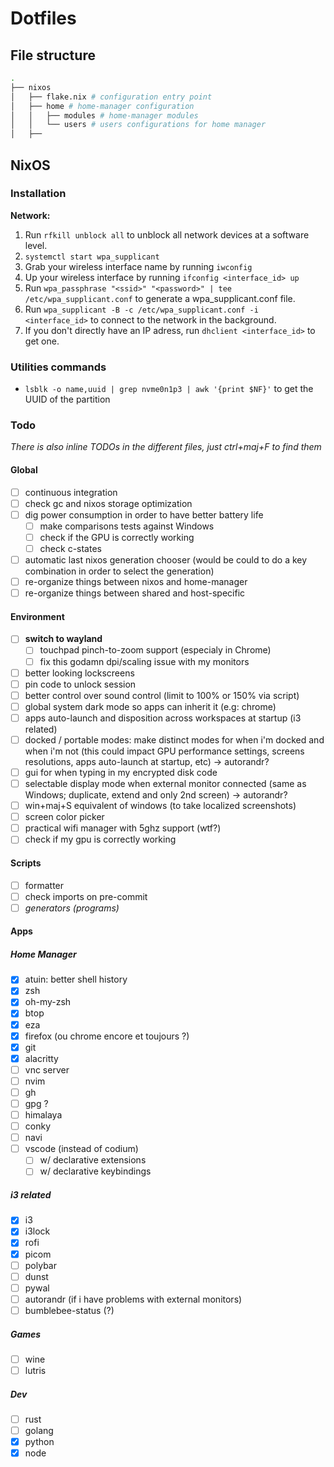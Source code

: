 # Dotfiles

## File structure

```bash
.
├── nixos
│   ├── flake.nix # configuration entry point
│   ├── home # home-manager configuration
│   │   ├── modules # home-manager modules
│   │   └── users # users configurations for home manager 
│   ├── 

```

## NixOS

### Installation

**Network:**
1. Run `rfkill unblock all` to unblock all network devices at a software level.
2. `systemctl start wpa_supplicant`
3. Grab your wireless interface name by running `iwconfig`
4. Up your wireless interface by running `ifconfig <interface_id> up`
5. Run `wpa_passphrase "<ssid>" "<password>" | tee /etc/wpa_supplicant.conf` to generate a wpa_supplicant.conf file.
6. Run `wpa_supplicant -B -c /etc/wpa_supplicant.conf -i <interface_id>` to connect to the network in the background.
7. If you don't directly have an IP adress, run `dhclient <interface_id>` to get one.

### Utilities commands

- `lsblk -o name,uuid | grep nvme0n1p3 | awk '{print $NF}'` to get the UUID of the partition

### Todo

*There is also inline TODOs in the different files, just ctrl+maj+F to find them*

#### Global

- [ ] continuous integration
- [ ] check gc and nixos storage optimization
- [ ] dig power consumption in order to have better battery life
    - [ ] make comparisons tests against Windows 
    - [ ] check if the GPU is correctly working
    - [ ] check c-states
- [ ] automatic last nixos generation chooser (would be could to do a key combination in order to select the generation)
- [ ] re-organize things between nixos and home-manager
- [ ] re-organize things between shared and host-specific
  
#### Environment

- [ ] **switch to wayland**
    - [ ] touchpad pinch-to-zoom support (especialy in Chrome)
    - [ ] fix this godamn dpi/scaling issue with my monitors
- [ ] better looking lockscreens
- [ ] pin code to unlock session
- [ ] better control over sound control (limit to 100% or 150% via script)
- [ ] global system dark mode so apps can inherit it (e.g: chrome)
- [ ] apps auto-launch and disposition across workspaces at startup (i3 related)
- [ ] docked / portable modes: make distinct modes for when i'm docked and when i'm not (this could impact GPU performance settings, screens resolutions, apps auto-launch at startup, etc) -> autorandr?
- [ ] gui for when typing in my encrypted disk code
- [ ] selectable display mode when external monitor connected (same as Windows; duplicate, extend and only 2nd screen) -> autorandr?
- [ ] win+maj+S equivalent of windows (to take localized screenshots)
- [ ] screen color picker
- [ ] practical wifi manager with 5ghz support (wtf?)
- [ ] check if my gpu is correctly working

#### Scripts

- [ ] formatter
- [ ] check imports on pre-commit
- [ ] *generators (programs)*

#### Apps

##### Home Manager

- [x] atuin: better shell history
- [x] zsh
- [x] oh-my-zsh
- [x] btop
- [x] eza
- [x] firefox (ou chrome encore et toujours ?)
- [x] git
- [x] alacritty
- [ ] vnc server
- [ ] nvim
- [ ] gh
- [ ] gpg ?
- [ ] himalaya
- [ ] conky
- [ ] navi
- [ ] vscode (instead of codium)
    - [ ] w/ declarative extensions
    - [ ] w/ declarative keybindings 

##### i3 related
- [x] i3
- [x] i3lock
- [x] rofi
- [x] picom
- [ ] polybar
- [ ] dunst
- [ ] pywal
- [ ] autorandr (if i have problems with external monitors)
- [ ] bumblebee-status (?)

##### Games
- [ ] wine
- [ ] lutris

##### Dev
- [ ] rust
- [ ] golang
- [x] python
- [x] node